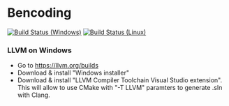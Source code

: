 # Bencoding

[![Build Status (Windows)](https://ci.appveyor.com/api/projects/status/54skmjik5tmfecpy?svg=true)](https://ci.appveyor.com/project/grishavanika/bencoding)
[![Build Status (Linux)](https://travis-ci.org/grishavanika/bencoding.svg)](https://travis-ci.org/grishavanika/bencoding)

### LLVM on Windows

 * Go to <https://llvm.org/builds>
 * Download & install "Windows installer"
 * Download & install "LLVM Compiler Toolchain Visual Studio extension".  
   This will allow to use CMake with "-T LLVM" paramters to generate .sln with Clang.
